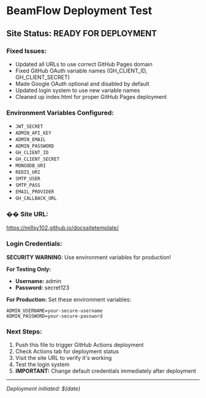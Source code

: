 #  BeamFlow Deployment Test

## Site Status: READY FOR DEPLOYMENT

###  Fixed Issues:
- Updated all URLs to use correct GitHub Pages domain
- Fixed GitHub OAuth variable names (GH_CLIENT_ID, GH_CLIENT_SECRET)
- Made Google OAuth optional and disabled by default
- Updated login system to use new variable names
- Cleaned up index.html for proper GitHub Pages deployment

###  Environment Variables Configured:
- `JWT_SECRET` 
- `ADMIN_API_KEY` 
- `ADMIN_EMAIL` 
- `ADMIN_PASSWORD` 
- `GH_CLIENT_ID` 
- `GH_CLIENT_SECRET` 
- `MONGODB_URI` 
- `REDIS_URI` 
- `SMTP_USER` 
- `SMTP_PASS` 
- `EMAIL_PROVIDER` 
- `GH_CALLBACK_URL` 

### �� Site URL:
https://millsy102.github.io/docssitetemplate/

###  Login Credentials:
 **SECURITY WARNING**: Use environment variables for production!

**For Testing Only:**
- **Username:** admin
- **Password:** secret123

**For Production:**
Set these environment variables:
```env
ADMIN_USERNAME=your-secure-username
ADMIN_PASSWORD=your-secure-password
```

###  Next Steps:
1. Push this file to trigger GitHub Actions deployment
2. Check Actions tab for deployment status
3. Visit the site URL to verify it's working
4. Test the login system
5. **IMPORTANT:** Change default credentials immediately after deployment

---
*Deployment initiated: $(date)*
